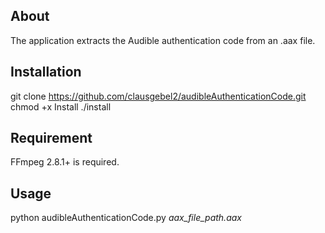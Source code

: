 ## About

The application extracts the Audible authentication code from an .aax file.

## Installation

git clone https://github.com/clausgebel2/audibleAuthenticationCode.git
chmod +x Install
./install

## Requirement

FFmpeg 2.8.1+ is required. 

## Usage

python audibleAuthenticationCode.py *aax_file_path.aax*


